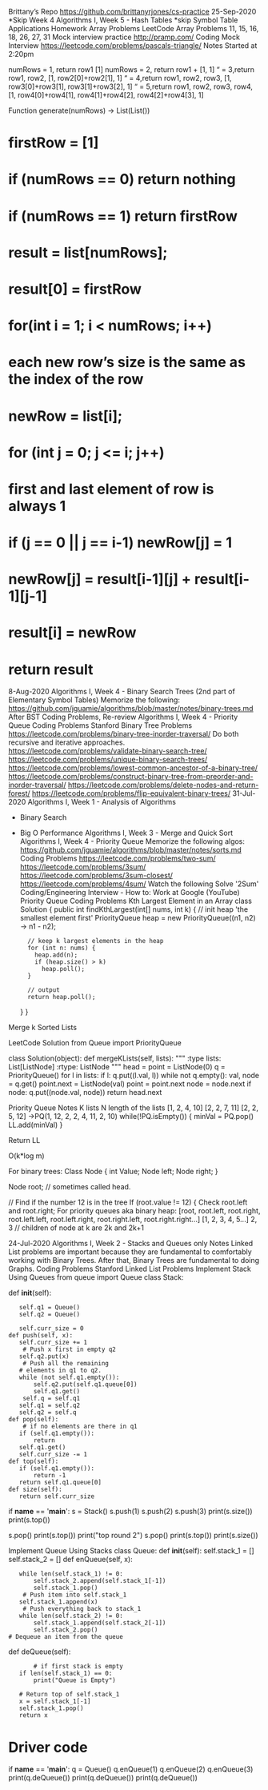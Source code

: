 Brittany’s Repo
https://github.com/brittanyrjones/cs-practice
25-Sep-2020
*Skip Week 4
Algorithms I, Week 5 - Hash Tables 
*skip Symbol Table Applications
Homework Array Problems
LeetCode Array Problems 11, 15, 16, 18, 26, 27, 31
Mock interview practice
http://pramp.com/
Coding Mock Interview
https://leetcode.com/problems/pascals-triangle/
Notes
Started at 2:20pm

numRows = 1, return row1 [1]
numRows = 2, return row1 + [1, 1]
“ = 3,return row1, row2, [1, row2[0]+row2[1], 1]
“ = 4,return row1, row2, row3, [1, row3[0]+row3[1], row3[1]+row3[2], 1]
“ = 5,return row1, row2, row3, row4, [1, row4[0]+row4[1], row4[1]+row4[2], row4[2]+row4[3], 1]

Function generate(numRows) -> List(List())
# firstRow = [1]
# if (numRows == 0) return nothing
# if (numRows == 1) return firstRow
# result = list[numRows];
# result[0] = firstRow

# for(int i = 1; i < numRows; i++)
#	each new row’s size is the same as the index of the row
#	newRow = list[i];
#	for (int j = 0; j <= i; j++)
#		first and last element of row is always 1
# 		if (j == 0 || j == i-1) newRow[j] = 1
#		newRow[j] = result[i-1][j] + result[i-1][j-1]
#	result[i] = newRow
# return result 


8-Aug-2020
Algorithms I, Week 4 - Binary Search Trees (2nd part of Elementary Symbol Tables)
Memorize the following:
https://github.com/jguamie/algorithms/blob/master/notes/binary-trees.md
After BST Coding Problems, Re-review Algorithms I, Week 4 - Priority Queue
Coding Problems
Stanford Binary Tree Problems
https://leetcode.com/problems/binary-tree-inorder-traversal/ 
Do both recursive and iterative approaches.
https://leetcode.com/problems/validate-binary-search-tree/
https://leetcode.com/problems/unique-binary-search-trees/
https://leetcode.com/problems/lowest-common-ancestor-of-a-binary-tree/
https://leetcode.com/problems/construct-binary-tree-from-preorder-and-inorder-traversal/
https://leetcode.com/problems/delete-nodes-and-return-forest/
https://leetcode.com/problems/flip-equivalent-binary-trees/
31-Jul-2020
Algorithms I, Week 1 - Analysis of Algorithms
* Binary Search
* Big O Performance
Algorithms I, Week 3 - Merge and Quick Sort
Algorithms I, Week 4 - Priority Queue
Memorize the following algos:
https://github.com/jguamie/algorithms/blob/master/notes/sorts.md
Coding Problems
https://leetcode.com/problems/two-sum/
https://leetcode.com/problems/3sum/
https://leetcode.com/problems/3sum-closest/
https://leetcode.com/problems/4sum/
Watch the following
Solve '2Sum' Coding/Engineering Interview - How to: Work at Google (YouTube)
Priority Queue Coding Problems
Kth Largest Element in an Array
class Solution {
    public int findKthLargest(int[] nums, int k) {
        // init heap 'the smallest element first'
        PriorityQueue<Integer> heap =
            new PriorityQueue<Integer>((n1, n2) -> n1 - n2);

        // keep k largest elements in the heap
        for (int n: nums) {
          heap.add(n);
          if (heap.size() > k)
            heap.poll();
        }

        // output
        return heap.poll();        
  }
}



Merge k Sorted Lists

LeetCode Solution
from Queue import PriorityQueue

class Solution(object):
    def mergeKLists(self, lists):
        """
        :type lists: List[ListNode]
        :rtype: ListNode
        """
        head = point = ListNode(0)
        q = PriorityQueue()
        for l in lists:
            if l:
                q.put((l.val, l))
        while not q.empty():
            val, node = q.get()
            point.next = ListNode(val)
            point = point.next
            node = node.next
            if node:
                q.put((node.val, node))
        return head.next


Priority Queue Notes
K lists N length of the lists
[1, 2, 4, 10]
[2, 2, 7, 11]
[2, 2, 5, 12]
->PQ<MinHeap>(1, 12, 2, 2, 4, 11, 2, 10)
while(!PQ.isEmpty())
{ 
minVal = PQ.pop()
LL.add(minVal)
}

Return LL

O(k*log m)

For binary trees:
Class Node {
	int Value;
	Node left;
	Node right;
}

Node root; // sometimes called head.

// Find if the number 12 is in the tree
If (root.value != 12) {
Check root.left and root.right;
For priority queues aka binary heap:
[root, root.left, root.right, root.left.left, root.left.right, root.right.left, root.right.right...]
[1, 2, 3, 4, 5...]
 2, 3
// children of node at k are 2k and 2k+1

24-Jul-2020
Algorithms I, Week 2 - Stacks and Queues only
Notes
Linked List problems are important because they are fundamental to comfortably working with Binary Trees. After that, Binary Trees are fundamental to doing Graphs.
Coding Problems
Stanford Linked List Problems
Implement Stack Using Queues
from queue import Queue
 class Stack:
    
   def __init__(self):
        
       self.q1 = Queue()
       self.q2 = Queue() 
             
       self.curr_size = 0
    def push(self, x):
       self.curr_size += 1
        # Push x first in empty q2 
       self.q2.put(x) 
        # Push all the remaining 
       # elements in q1 to q2. 
       while (not self.q1.empty()):
           self.q2.put(self.q1.queue[0]) 
           self.q1.get()
        self.q = self.q1 
       self.q1 = self.q2 
       self.q2 = self.q
    def pop(self):
        # if no elements are there in q1 
       if (self.q1.empty()): 
           return
       self.q1.get() 
       self.curr_size -= 1
    def top(self):
       if (self.q1.empty()):
           return -1
       return self.q1.queue[0]
    def size(self):
       return self.curr_size
 if __name__ == '__main__':
   s = Stack()
   s.push(1) 
   s.push(2) 
   s.push(3) 
    print(s.size())
   print(s.top())
 
 
   s.pop() 
   print(s.top())
   print("top round 2")
   s.pop() 
   print(s.top()) 
    print(s.size())

Implement Queue Using Stacks
class Queue: 
   def __init__(self):
       self.stack_1 = []
       self.stack_2 = []
   def enQueue(self, x):
        
       while len(self.stack_1) != 0: 
           self.stack_2.append(self.stack_1[-1]) 
           self.stack_1.pop()
        # Push item into self.stack_1 
       self.stack_1.append(x) 
        # Push everything back to stack_1 
       while len(self.stack_2) != 0: 
           self.stack_1.append(self.stack_2[-1]) 
           self.stack_2.pop()
    # Dequeue an item from the queue 
   def deQueue(self):
        
           # if first stack is empty 
       if len(self.stack_1) == 0: 
           print("Queue is Empty")
    
       # Return top of self.stack_1 
       x = self.stack_1[-1] 
       self.stack_1.pop() 
       return x
 # Driver code 
if __name__ == '__main__':
   q = Queue()
   q.enQueue(1) 
   q.enQueue(2) 
   q.enQueue(3) 
    print(q.deQueue())
   print(q.deQueue())
   print(q.deQueue())


